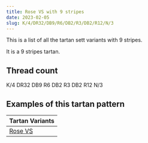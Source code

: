 ```yaml
---
title: Rose VS with 9 stripes
date: 2023-02-05
slug: K/4/DR32/DB9/R6/DB2/R3/DB2/R12/N/3
---
```

This is a list of all the tartan sett variants with 9 stripes.

It is a 9 stripes tartan.


## Thread count
K/4 DR32 DB9 R6 DB2 R3 DB2 R12 N/3

## Examples of this tartan pattern

| Tartan Variants |
|---------------|
| [Rose VS](/variants/k/4/dr32/db9/r6/db2/r3/db2/r12/n/3-db000080-drb00000-k000000-nd0d0d0-rff0000)||
